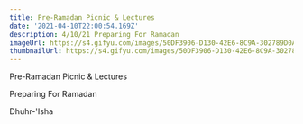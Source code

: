 ```yaml
---
title: Pre-Ramadan Picnic & Lectures 
date: '2021-04-10T22:00:54.169Z'
description: 4/10/21 Preparing For Ramadan
imageUrl: https://s4.gifyu.com/images/50DF3906-D130-42E6-8C9A-302789D0AF30.png
thumbnailUrl: https://s4.gifyu.com/images/50DF3906-D130-42E6-8C9A-302789D0AF30.png
---
```


Pre-Ramadan Picnic & Lectures

Preparing For Ramadan

Dhuhr-'Isha
